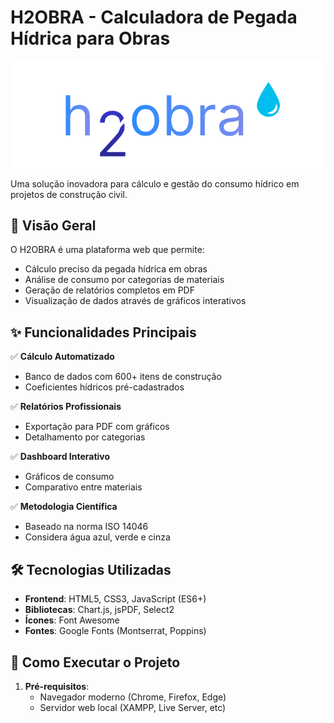 # H2OBRA - Calculadora de Pegada Hídrica para Obras

![H2OBRA Logo](assets/images/frame1.png)

Uma solução inovadora para cálculo e gestão do consumo hídrico em projetos de construção civil.

## 📌 Visão Geral

O H2OBRA é uma plataforma web que permite:
- Cálculo preciso da pegada hídrica em obras
- Análise de consumo por categorias de materiais
- Geração de relatórios completos em PDF
- Visualização de dados através de gráficos interativos

## ✨ Funcionalidades Principais

✅ **Cálculo Automatizado**  
   - Banco de dados com 600+ itens de construção  
   - Coeficientes hídricos pré-cadastrados  

✅ **Relatórios Profissionais**  
   - Exportação para PDF com gráficos  
   - Detalhamento por categorias  

✅ **Dashboard Interativo**  
   - Gráficos de consumo  
   - Comparativo entre materiais  

✅ **Metodologia Científica**  
   - Baseado na norma ISO 14046  
   - Considera água azul, verde e cinza  

## 🛠️ Tecnologias Utilizadas

- **Frontend**: HTML5, CSS3, JavaScript (ES6+)
- **Bibliotecas**: Chart.js, jsPDF, Select2
- **Ícones**: Font Awesome
- **Fontes**: Google Fonts (Montserrat, Poppins)

## 🚀 Como Executar o Projeto

1. **Pré-requisitos**:
   - Navegador moderno (Chrome, Firefox, Edge)
   - Servidor web local (XAMPP, Live Server, etc)
